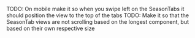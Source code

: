 TODO: On mobile make it so when you swipe left on the
SeasonTabs it should position the view to the top of the tabs
TODO: Make it so that the SeasonTab views are not scrolling based on the
longest component, but based on their own respective size
